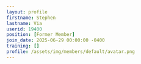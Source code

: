 ```yaml
---
layout: profile
firstname: Stephen
lastname: Via
userid: 19400
position: [Former Member]
join_date: 2025-06-29 00:00:00 -0400
training: []
profile: /assets/img/members/default/avatar.png
---
```

